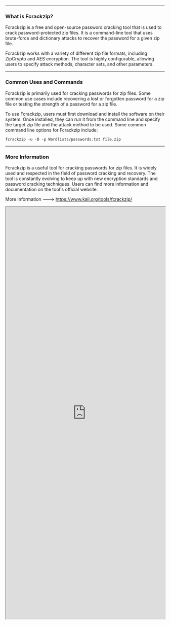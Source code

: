 --- ---
<h3>What is Fcrackzip?</h3>

Fcrackzip is a free and open-source password cracking tool that is used to crack password-protected zip files. It is a command-line tool that uses brute-force and dictionary attacks to recover the password for a given zip file.

Fcrackzip works with a variety of different zip file formats, including ZipCrypto and AES encryption. The tool is highly configurable, allowing users to specify attack methods, character sets, and other parameters.

---
<h3>Common Uses and Commands</h3>
Fcrackzip is primarily used for cracking passwords for zip files. Some common use cases include recovering a lost or forgotten password for a zip file or testing the strength of a password for a zip file.

To use Fcrackzip, users must first download and install the software on their system. Once installed, they can run it from the command line and specify the target zip file and the attack method to be used. Some common command line options for Fcrackzip include:

```Terminal
fcrackzip -u -D -p Wordlists/passwords.txt file.zip
```

---
<h3>More Information</h3>
Fcrackzip is a useful tool for cracking passwords for zip files. It is widely used and respected in the field of password cracking and recovery. The tool is constantly evolving to keep up with new encryption standards and password cracking techniques. Users can find more information and documentation on the tool's official website.

More Information ---> https://www.kali.org/tools/fcrackzip/

<iframe src="https://www.kali.org/tools/fcrackzip/" width="100%" height="1300"></iframe>
